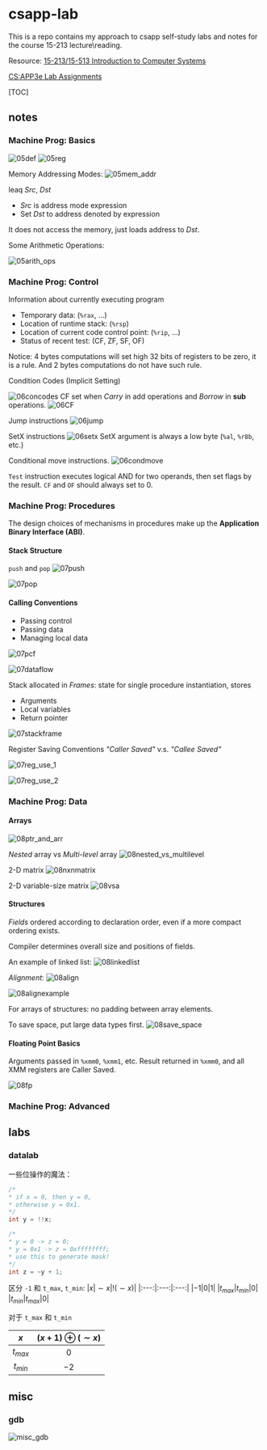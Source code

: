 # csapp-lab

This is a repo contains my approach to csapp self-study labs and notes for the course 15-213 lecture\reading.

Resource:
[15-213/15-513 Introduction to Computer Systems](https://www.cs.cmu.edu/%7E213/schedule.html)

[CS:APP3e Lab Assignments](https://csapp.cs.cmu.edu/3e/labs.html)

[TOC]

## notes

### Machine Prog: Basics

![05def](/img/05def.png)
![05reg](/img/05reg.png)

Memory Addressing Modes:
![05mem_addr](/img/05mem_addr.png)

leaq *Src*, *Dst*

- *Src* is address mode expression
- Set *Dst* to address denoted by expression

It does not access the memory, just loads address to *Dst*.

Some Arithmetic Operations:

![05arith_ops](/img/05arithmetic_ops.png)

### Machine Prog: Control

Information about currently executing program

- Temporary data: (`%rax`, ...)
- Location of runtime stack: (`%rsp`)
- Location of current code control point: (`%rip`, ...)
- Status of recent test: (CF, ZF, SF, OF)

Notice: 4 bytes computations will set high 32 bits of registers to be zero, it is a rule. And 2 bytes computations do not have such rule.

Condition Codes (Implicit Setting)

![06concodes](/img/06concodes.png)
CF set when *Carry* in add operations and *Borrow* in **sub** operations.
![06CF](/img/06CF.png)

Jump instructions
![06jump](/img/06jump.png)

SetX instructions
![06setx](/img/06setx.png)
SetX argument is always a low byte (`%al`, `%r8b`, etc.)

Conditional move instructions.
![06condmove](/img/06condmove.png)

`Test` instruction executes logical AND for two operands, then set flags by the result.
`CF` and `OF` should always set to 0.

### Machine Prog: Procedures

The design choices of mechanisms in procedures make up the **Application Binary Interface (ABI)**.

#### Stack Structure

`push` and `pop`
![07push](/img/07push.png)

![07pop](/img/07pop.png)

#### Calling Conventions

- Passing control
- Passing data
- Managing local data

![07pcf](/img/07pcf.png)

![07dataflow](/img/07dataflow.png)

Stack allocated in *Frames*: state for single procedure instantiation, stores

- Arguments
- Local variables
- Return pointer

![07stackframe](/img/07stackframe.png)

Register Saving Conventions
*"Caller Saved"* v.s. *"Callee Saved"*

![07reg_use_1](/img/07reg_use_1.png)

![07reg_use_2](/img/07reg_use_2.png)

### Machine Prog: Data

#### Arrays

![08ptr_and_arr](/img/08ptr_and_arr.png)

*Nested* array vs *Multi-level* array
![08nested_vs_multilevel](/img/08nested_vs_multilevel.png)

2-D matrix
![08nxnmatrix](/img/08nxnmatirx.png)

2-D variable-size matrix
![08vsa](/img/08vsa.png)

#### Structures

*Fields* ordered according to declaration order, even if a more compact ordering exists.

Compiler determines overall size and positions of fields.

An example of linked list:
![08linkedlist](/img/08linkedlist.png)

*Alignment*:
![08align](/img/08align.png)

![08alignexample](/img/08alignexample.png)

For arrays of structures: no padding between array elements.

To save space, put large data types first.
![08save_space](/img/08save_space.png)

#### Floating Point Basics

Arguments passed in `%xmm0`, `%xmm1`, etc.
Result returned in `%xmm0`, and all XMM registers are Caller Saved.

![08fp](/img/08fp.png)

### Machine Prog: Advanced

## labs

### datalab

一些位操作的魔法：

```c
/*
* if x = 0, then y = 0,
* otherwise y = 0x1.
*/
int y = !!x;
```

```c
/* 
* y = 0 -> z = 0;
* y = 0x1 -> z = 0xffffffff;
* use this to generate mask!
*/
int z = ~y + 1;
```

区分 `-1` 和 `t_max`, `t_min`:
|$x$|$\sim x$|$!(\sim x)$|
|:---:|:---:|:---:|
|$-1$|$0$|$1$|
|$t_{max}$|$t_{min}$|$0$|
|$t_{min}$|$t_{max}$|$0$|

对于 `t_max` 和 `t_min`

|$x$|$(x+1)\oplus(\sim x)$|
|:---:|:---:|
|$t_{max}$|$0$|
|$t_{min}$|$-2$|

## misc

### gdb

![misc_gdb](/img/misc_gdb.png)

